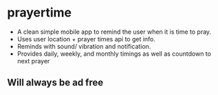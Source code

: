 # prayertime

* A clean simple mobile app to remind the user when it is time to pray.
* Uses user location + prayer times api to get info. 
* Reminds with sound/ vibration and notification.
* Provides daily, weekly, and monthly timings as well as countdown to next prayer

## Will always be ad free